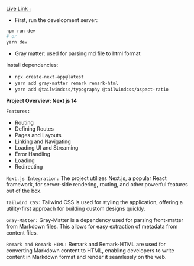 [Live Link :](https://nextjs-14-documentation-app.vercel.app/)
- First, run the development server:

```bash
npm run dev
# or
yarn dev

```

- Gray matter: used for parsing md file to html format  


Install dependencies:

- `npx create-next-app@latest`
- `yarn add gray-matter remark remark-html`
- `yarn add @tailwindcss/typography @tailwindcss/aspect-ratio`


**Project Overview: Next js 14**



`Features:`

- Routing
- Defining Routes
- Pages and Layouts
- Linking and Navigating
- Loading UI and Streaming
- Error Handling
- Loading
- Redirecting

`Next.js Integration:` The project utilizes Next.js, a popular React framework, for server-side rendering, routing, and other powerful features out of the box.

`Tailwind CSS:` Tailwind CSS is used for styling the application, offering a utility-first approach for building custom designs quickly.

`Gray-Matter:` Gray-Matter is a dependency used for parsing front-matter from Markdown files. This allows for easy extraction of metadata from content files.

`Remark and Remark-HTML:` Remark and Remark-HTML are used for converting Markdown content to HTML, enabling developers to write content in Markdown format and render it seamlessly on the web.
